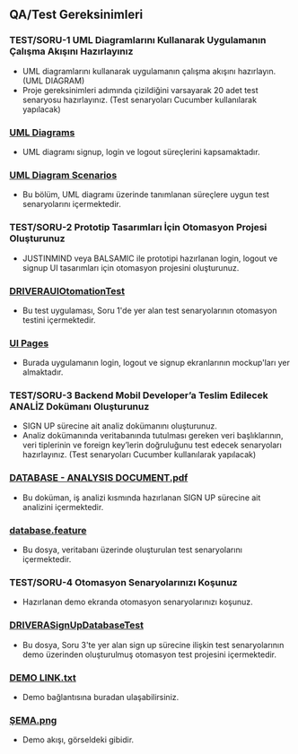 ## **QA/Test Gereksinimleri**

### **TEST/SORU-1 UML Diagramlarını Kullanarak Uygulamanın Çalışma Akışını Hazırlayınız**
- UML diagramlarını kullanarak uygulamanın çalışma akışını hazırlayın. (UML DIAGRAM)
- Proje gereksinimleri adımında çizildiğini varsayarak 20 adet test senaryosu hazırlayınız. (Test senaryoları Cucumber kullanılarak yapılacak)

### [UML Diagrams](SORU-1/UML%20Diagrams)
- UML diagramı signup, login ve logout süreçlerini kapsamaktadır.

### [UML Diagram Scenarios](SORU-1/UML%20Diagram%20Scenarios)
- Bu bölüm, UML diagramı üzerinde tanımlanan süreçlere uygun test senaryolarını içermektedir.

### **TEST/SORU-2 Prototip Tasarımları İçin Otomasyon Projesi Oluşturunuz**
- JUSTINMIND veya BALSAMIC ile prototipi hazırlanan login, logout ve signup UI tasarımları için otomasyon projesini oluşturunuz.

### [DRIVERAUIOtomationTest](SORU-2/DRIVERAUIOtomationTest)
- Bu test uygulaması, Soru 1'de yer alan test senaryolarının otomasyon testini içermektedir.

### [UI Pages](SORU-2/UI%20Pages)
- Burada uygulamanın login, logout ve signup ekranlarının mockup'ları yer almaktadır.

### **TEST/SORU-3 Backend Mobil Developer’a Teslim Edilecek ANALİZ Dokümanı Oluşturunuz**
- SIGN UP sürecine ait analiz dokümanını oluşturunuz.
- Analiz dokümanında veritabanında tutulması gereken veri başlıklarının, veri tiplerinin ve foreign key’lerin doğruluğunu test edecek senaryoları hazırlayınız. (Test senaryoları Cucumber kullanılarak yapılacak)

### [DATABASE - ANALYSIS DOCUMENT.pdf](SORU-3/DATABASE%20-%20ANALYSIS%20DOCUMENT.pdf)
- Bu doküman, iş analizi kısmında hazırlanan SIGN UP sürecine ait analizini içermektedir.

### [database.feature](SORU-3/database.feature)
- Bu dosya, veritabanı üzerinde oluşturulan test senaryolarını içermektedir.

### **TEST/SORU-4 Otomasyon Senaryolarınızı Koşunuz**
- Hazırlanan demo ekranda otomasyon senaryolarınızı koşunuz.

### [DRIVERASignUpDatabaseTest](SORU-4/DRIVERASignUpDatabaseTest)
- Bu dosya, Soru 3'te yer alan sign up sürecine ilişkin test senaryolarının demo üzerinden oluşturulmuş otomasyon test projesini içermektedir.

### [DEMO LINK.txt](SORU-4/DEMO%20LINK.txt)
- Demo bağlantısına buradan ulaşabilirsiniz.

### [ŞEMA.png](SORU-4/%C5%9EEMA.png)
- Demo akışı, görseldeki gibidir.
